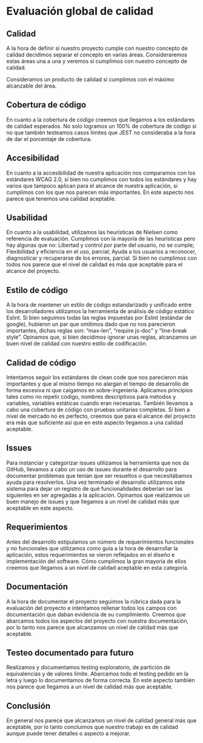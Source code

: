 # Evaluación global de calidad

## Calidad
A la hora de definir si nuestro proyecto cumple con nuestro concepto de calidad decidimos separar el concepto en varias áreas. Consideraremos estas áreas una a una y veremos si cumplimos con nuestro concepto de calidad.

Consideramos un producto de calidad si cumplimos con el máximo alcanzable del área.

## Cobertura de código
En cuanto a la cobertura de código creemos que llegamos a los estándares de calidad esperados. No solo logramos un 100% de cobertura de código si no que también testeamos casos límites que JEST no consideraba a la hora de dar el porcentaje de cobertura.


## Accesibilidad
En cuanto a la accesibilidad de nuestra aplicación nos comparamos con los estándares WCAG 2.0, si bien no cumplimos con todos los estándares y hay varios que tampoco aplican para el alcance de nuestra aplicación, si cumplimos con los que nos parecen más importantes. En este aspecto nos parece que tenemos una calidad aceptable.

## Usabilidad
En cuanto a la usabilidad, utilizamos las heurísticas de Nielsen como referencia de evaluación. Cumplimos con la mayoría de las heurísticas pero hay algunas que no: Libertad y control por parte del usuario, no se cumple; Flexibilidad y eficiencia en el uso, parcial; Ayuda a los usuarios a reconocer, diagnosticar y recuperarse de los errores, parcial. Si bien no cumplimos con todos nos parece que el nivel de calidad es más que aceptable para el alcance del proyecto.

## Estilo de código
A la hora de mantener un estilo de código estandarizado y unificado entre los desarrolladores utilizamos la herramienta de análisis de código estático Eslint. Si bien seguimos todas las reglas impuestas por Eslint (estándar de google), hubieron un par que omitimos dado que no nos parecieron importantes, dichas reglas son: “max-len”, “require js-doc” y “line-break style”. Opinamos que, si bien decidimos ignorar unas reglas, alcanzamos un buen nivel de calidad con nuestro estilo de codificación.

## Calidad de código
Intentamos seguir los estándares de clean code que nos parecieron más importantes y que al mismo tiempo no alargan el tiempo de desarrollo de forma excesiva ni que caigamos en sobre-ingeniería. Aplicamos principios tales como no repetir código, nombres descriptivos para métodos y variables, variables estáticas cuando eran necesarias. También llevamos a cabo una cobertura de código con pruebas unitarias completas. Si bien a nivel de mercado no es perfecto, creemos que para el alcance del proyecto era más que suficiente así que en este aspecto llegamos a una calidad aceptable.

## Issues
Para instanciar y categorizar issues utilizamos la herramienta que nos da GitHub, llevamos a cabo un uso de issues durante el desarrollo para documentar problemas que tenían que ser resueltos o que necesitábamos ayuda para resolverlos. Una vez terminado el desarrollo utilizamos este sistema para dejar un registro de qué funcionalidades deberían ser las siguientes en ser agregadas a la aplicación. Opinamos que realizamos un buen manejo de issues y que llegamos a un nivel de calidad más que aceptable en este aspecto.

## Requerimientos
Antes del desarrollo estipulamos un número de requerimientos funcionales y no funcionales que utilizamos como guía a la hora de desarrollar la aplicación, estos requerimientos se vieron reflejados en el diseño e implementación del software. Cómo cumplimos la gran mayoría de ellos creemos que llegamos a un nivel de calidad aceptable en esta categoría.

## Documentación
A la hora de documentar el proyecto seguimos la rúbrica dada para la evaluación del proyecto e intentamos rellenar todos los campos con documentación que daban evidencia de su cumplimiento. Creemos que abarcamos todos los aspectos del proyecto con nuestra documentación, por lo tanto nos parece que alcanzamos un nivel de calidad más que aceptable.

## Testeo documentado para futuro
Realizamos y documentamos testing exploratorio, de partición de equivalencias y de valores límite. Abarcamos todo el testing pedido en la letra y luego lo documentamos de forma correcta. En este aspecto también nos parece que llegamos a un nivel de calidad más que aceptable.

## Conclusión
En general nos parece que alcanzamos un nivel de calidad general más que aceptable, por lo tanto concluimos que nuestro trabajo es de calidad aunque puede tener detalles o aspecto a mejorar.
